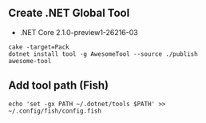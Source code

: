 ## Create .NET Global Tool

- .NET Core 2.1.0-preview1-26216-03

```
cake -target=Pack
dotnet install tool -g AwesomeTool --source ./publish
awesome-tool
```

## Add tool path (Fish)

```
echo 'set -gx PATH ~/.dotnet/tools $PATH' >>  ~/.config/fish/config.fish
```